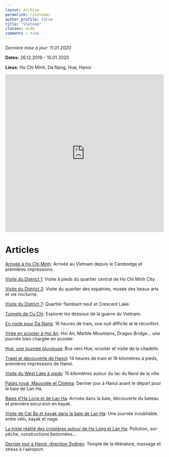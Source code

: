 ```yaml
---
layout: archive
permalink: /vietnam/
author_profile: false
title: "Vietnam"
classes: wide
comments : true
---
```


*Dernière mise à jour: 11.01.2020*

**Dates:** 26.12.2019 - 10.01.2020

**Lieux:** Ho Chi Minh, Da Nang, Hue, Hanoi

<iframe src="https://www.google.com/maps/d/u/0/embed?mid=1O-fZeTVi0HJAGkTBRXkIbMf7t7TRkJ3U" width="100%" height="500" frameBorder="0"></iframe>

<br>

# Articles

[Arrivée à Ho Chi Minh](https://maelfabien.github.io/vietnam_0/): Arrivée au Vietnam depuis le Cambodge et premières impressions.

[Visite du District 1](https://maelfabien.github.io/vietnam_1/): Visite à pieds du quartier central de Ho Chi Minh City.

[Visite du District 2](https://maelfabien.github.io/vietnam_2/): Visite du quartier des expatriés, musée des beaux arts et vie nocturne.

[Visite du District 7](https://maelfabien.github.io/vietnam_3/): Quartier flambant neuf et Crescent Lake.

[Tunnels de Cu Chi](https://maelfabien.github.io/vietnam_4/): Explorer les dessous de la guerre du Vietnam.

[En route pour Da Nang](https://maelfabien.github.io/vietnam_5/): 16 heures de train, une nuit difficile et le réconfort.

[Virée en scooter à Hoi An](https://maelfabien.github.io/vietnam_6/): Hoi An, Marble Mountains, Dragon Bridge... une journée bien chargée en scooter.

[Hue, une journée pluvieuse](https://maelfabien.github.io/vietnam_7/): Bus vers Hue, scooter et visite de la citadelle.

[Trajet et découverte de Hanoi](https://maelfabien.github.io/vietnam_8/): 14 heures de train et 18 kilomètres à pieds, premières impressions de Hanoi.

[Visite du West Lake à pieds](https://maelfabien.github.io/vietnam_9/): 15 kilomètres autour du lac du Nord de la ville.

[Palais royal, Mausolée et Cinéma](https://maelfabien.github.io/vietnam_10/): Dernier jour à Hanoi avant le départ pour la baie de Lan Ha.

[Baies d'Ha Long et de Lan Ha](https://maelfabien.github.io/vietnam_11/): Arrivée dans la baie, découverte du bateau et première excursion en kayak.

[Visite de Cat Ba et kayak dans la baie de Lan Ha](https://maelfabien.github.io/vietnam_12/): Une journée inoubliable, entre vélo, kayak et nage.

[La triste réalité des croisières autour de Ha Long et Lan Ha](https://maelfabien.github.io/vietnam_13/): Pollution, sur-pêche, constructions betonnées...

[Dernier jour à Hanoi, direction Sydney](https://maelfabien.github.io/vietnam_14/): Temple de la littérature, massage et stress à l'aéroport.